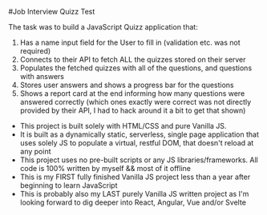 
#Job Interview Quizz Test

The task was to build a JavaScript Quizz application that:
1) Has a name input field for the User to fill in (validation etc. was not required)
2) Connects to their API to fetch ALL the quizzes stored on their server
3) Populates the fetched quizzes with all of the questions, and questions with answers
4) Stores user answers and shows a progress bar for the questions
5) Shows a report card at the end informing how many questions were answered correctly (which ones exactly were correct was not directly provided by their API, I had to hack around it a bit to get that shown)

- This project is built solely with HTML/CSS and pure Vanilla JS.
- It is built as a dynamically static, serverless, single page application that uses solely JS to populate a virtual, restful DOM, that doesn't reload at any point
- This project uses no pre-built scripts or any JS libraries/frameworks. All code is 100% written by myself && most of it offline
- This is my FIRST fully finished Vanilla JS project less than a year after beginning to learn JavaScript
- This is probably also my LAST purely Vanilla JS written project as I'm looking forward to dig deeper into React, Angular, Vue and/or Svelte
